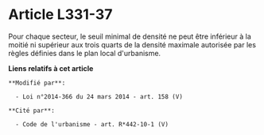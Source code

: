 # Article L331-37

Pour chaque secteur, le seuil minimal de densité ne peut être inférieur à la moitié ni supérieur aux trois quarts de la
densité maximale autorisée par les règles définies dans le plan local d'urbanisme.

**Liens relatifs à cet article**

	**Modifié par**:

	  - Loi n°2014-366 du 24 mars 2014 - art. 158 (V)

	**Cité par**:

	  - Code de l'urbanisme - art. R*442-10-1 (V)
